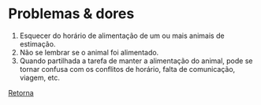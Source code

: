# Problemas & dores
<!--
> Apresente os principais problemas e dificuldades que o software irá solucionar, oferecendo uma visão geral dos seus benefícios. Os detalhes sobre as funcionalidades serão abordados em seguida. Para nortear a sua descrição, responda à seguinte pergunta: quais são os problemas e dificuldades mais relevantes no contexto atual?

1. Organizar e gerenciar as horas trabalhadas em múltiplos projetos e clientes, levando à desorganização e perda de produtividade.
2. A necessidade de priorizar tarefas por importância e urgência é um desafio, resultando em sobrecarga e prazos perdidos.
3. A falta de medição precisa do tempo dedicado a cada tarefa e projeto dificulta a cobrança justa e precisa dos serviços.
4. A emissão para emissão de notas fiscais eletrônicas é um processo manual demorado e sujeito a erros.
5. A dificuldade em visualizar o custo real de cada projeto com base nas horas trabalhadas impede a análise da rentabilidade e a tomada de decisões estratégicas.
6. A ausência de uma solução unificada para gestão de trabalho e tempo força freelancers a usar múltiplas ferramentas, resultando em ineficiência e perda de tempo.
-->

1. Esquecer do horário de alimentação de um ou mais animais de estimação.
2. Não se lembrar se o animal foi alimentado.
3. Quando partilhada a tarefa de manter a alimentação do animal, pode se tornar confusa com os conflitos de horário, falta de comunicação, viagem, etc.

[Retorna](../README.md)
